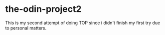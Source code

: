 # the-odin-project2
This is my second attempt of doing TOP since i didn't finish my first try due to personal matters.

